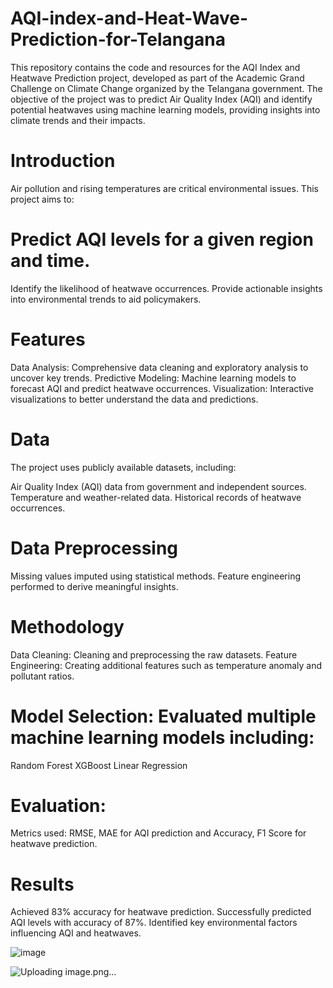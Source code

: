 # AQI-index-and-Heat-Wave-Prediction-for-Telangana
This repository contains the code and resources for the AQI Index and Heatwave Prediction project, developed as part of the Academic Grand Challenge on Climate Change organized by the Telangana government. The objective of the project was to predict Air Quality Index (AQI) and identify potential heatwaves using machine learning models, providing insights into climate trends and their impacts.

# Introduction
Air pollution and rising temperatures are critical environmental issues. This project aims to:

# Predict AQI levels for a given region and time.
Identify the likelihood of heatwave occurrences.
Provide actionable insights into environmental trends to aid policymakers.

# Features
Data Analysis: Comprehensive data cleaning and exploratory analysis to uncover key trends.
Predictive Modeling: Machine learning models to forecast AQI and predict heatwave occurrences.
Visualization: Interactive visualizations to better understand the data and predictions.

# Data
The project uses publicly available datasets, including:

Air Quality Index (AQI) data from government and independent sources.
Temperature and weather-related data.
Historical records of heatwave occurrences.

# Data Preprocessing
Missing values imputed using statistical methods.
Feature engineering performed to derive meaningful insights.

# Methodology
Data Cleaning: Cleaning and preprocessing the raw datasets.
Feature Engineering: Creating additional features such as temperature anomaly and pollutant ratios.

# Model Selection: Evaluated multiple machine learning models including:
Random Forest
XGBoost
Linear Regression

# Evaluation:
Metrics used: RMSE, MAE for AQI prediction and Accuracy, F1 Score for heatwave prediction.

# Results
Achieved 83% accuracy for heatwave prediction.
Successfully predicted AQI levels with accuracy of 87%.
Identified key environmental factors influencing AQI and heatwaves.


![image](https://github.com/user-attachments/assets/3543fb97-a3ff-45d4-bbd7-c0a8f6942b93)

![Uploading image.png…]()
